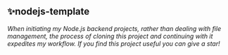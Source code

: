 ## ✨nodejs-template
_When initiating my Node.js backend projects, rather than dealing with file management, the process of cloning this project and continuing with it expedites my workflow. If you find this project useful you can give a star!_
